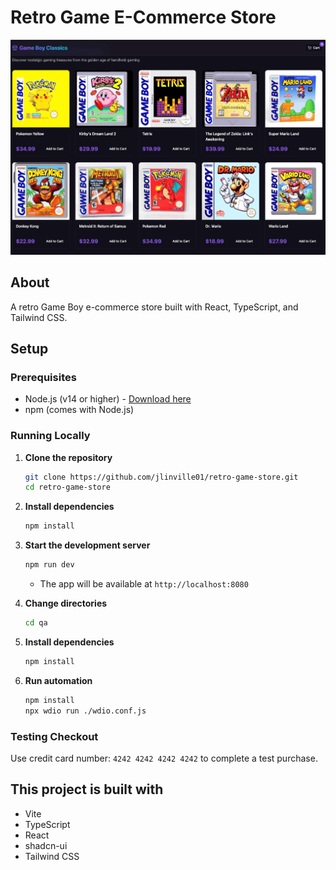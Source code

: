 # Retro Game E-Commerce Store

![Project logo](https://github.com/jlinville01/retro-game-store/blob/main/assets/retro-game-logo.png?raw=true)

## About

A retro Game Boy e-commerce store built with React, TypeScript, and Tailwind CSS.

## Setup

### Prerequisites
- Node.js (v14 or higher) - [Download here](https://nodejs.org/)
- npm (comes with Node.js)

### Running Locally

1. **Clone the repository**
   ```bash
   git clone https://github.com/jlinville01/retro-game-store.git
   cd retro-game-store
   ```

2. **Install dependencies**
   ```bash
   npm install
   ```

3. **Start the development server**
   ```bash
   npm run dev
   ```
   - The app will be available at `http://localhost:8080`
   
4. **Change directories**
   ```bash
   cd qa
   ```

5. **Install dependencies**
   ```bash
   npm install
   ```

6. **Run automation**
   ```bash
   npm install
   npx wdio run ./wdio.conf.js
   ```
   
### Testing Checkout
Use credit card number: `4242 4242 4242 4242` to complete a test purchase.

## This project is built with

- Vite
- TypeScript
- React
- shadcn-ui
- Tailwind CSS

